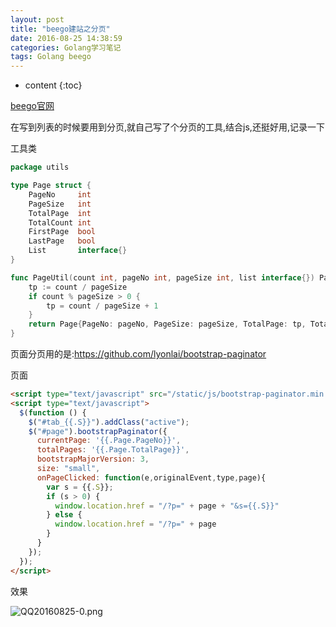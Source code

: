 ```yaml
---
layout: post
title: "beego建站之分页"
date: 2016-08-25 14:38:59
categories: Golang学习笔记
tags: Golang beego
---
```


* content
{:toc}

[beego官网](http://beego.me)

在写到列表的时候要用到分页,就自己写了个分页的工具,结合js,还挺好用,记录一下

工具类




```go
package utils

type Page struct {
    PageNo     int
    PageSize   int
    TotalPage  int
    TotalCount int
    FirstPage  bool
    LastPage   bool
    List       interface{}
}

func PageUtil(count int, pageNo int, pageSize int, list interface{}) Page {
    tp := count / pageSize
    if count % pageSize > 0 {
        tp = count / pageSize + 1
    }
    return Page{PageNo: pageNo, PageSize: pageSize, TotalPage: tp, TotalCount: count, FirstPage: pageNo == 1, LastPage: pageNo == tp, List: list}
}
```

页面分页用的是:https://github.com/lyonlai/bootstrap-paginator

页面

```html
<script type="text/javascript" src="/static/js/bootstrap-paginator.min.js"></script>
<script type="text/javascript">
  $(function () {
    $("#tab_{{.S}}").addClass("active");
    $("#page").bootstrapPaginator({
      currentPage: '{{.Page.PageNo}}',
      totalPages: '{{.Page.TotalPage}}',
      bootstrapMajorVersion: 3,
      size: "small",
      onPageClicked: function(e,originalEvent,type,page){
        var s = {{.S}};
        if (s > 0) {
          window.location.href = "/?p=" + page + "&s={{.S}}"
        } else {
          window.location.href = "/?p=" + page
        }
      }
    });
  });
</script>
```

效果

![QQ20160825-0.png](https://oceovtl1w.qnssl.com/QQ20160825-0.png)
